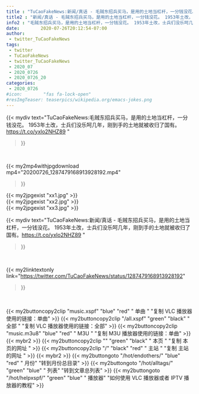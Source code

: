 ```yaml
---
title : "TuCaoFakeNews:新闻/真话 - 毛贼东招兵买马，是用的土地当杠杆，一分钱没花。 1953年土改，士兵们没乐呵几年，刚到手的土地就被收归了国有。https://t.co/yxlo2NHZ89 "
title2 : "新闻/真话 - 毛贼东招兵买马，是用的土地当杠杆，一分钱没花。 1953年土改，士兵们没乐呵几年，刚到手的土地就被收归了国有。https://t.co/yxlo2NHZ89 "
info2 : "毛贼东招兵买马，是用的土地当杠杆，一分钱没花。 1953年土改，士兵们没乐呵几年，刚到手的土地就被收归了国有。https://t.co/yxlo2NHZ89 "
date:        2020-07-26T20:12:54-07:00
author:
 - twitter_TuCaoFakeNews
tags:
 - twitter
 - TuCaoFakeNews
 - twitter_TuCaoFakeNews
 - 2020_07
 - 2020_0726
 - 2020_0726_20
categories:
 - 2020_0726
#icon:        "fas fa-lock-open"
#resImgTeaser: teaserpics/wikipedia.org/emacs-jokes.png
---
```


{{< mydiv text="TuCaoFakeNews:毛贼东招兵买马，是用的土地当杠杆，一分钱没花。 1953年土改，士兵们没乐呵几年，刚到手的土地就被收归了国有。https://t.co/yxlo2NHZ89 "
>}}
<br>


{{< my2mp4withjpgdownload mp4="20200726_1287479168913928192.mp4"
>}}

{{< my2jpgexist "xx1.jpg" >}}<br>
{{< my2jpgexist "xx2.jpg" >}}<br>
{{< my2jpgexist "xx3.jpg" >}}<br>



{{< mydiv text="TuCaoFakeNews:新闻/真话 - 毛贼东招兵买马，是用的土地当杠杆，一分钱没花。 1953年土改，士兵们没乐呵几年，刚到手的土地就被收归了国有。https://t.co/yxlo2NHZ89 "
>}}
<br>

{{< my2linktextonly link="https://twitter.com/TuCaoFakeNews/status/1287479168913928192"
>}}


<br>

{{< my2buttoncopy2clip "music.xspf"        "blue"   "red"    " 单曲 "  "复制 VLC 播放器使用的链接：单曲" >}} {{< my2buttoncopy2clip "/all.xspf"         "green"  "black"  " 全部 "  "复制 VLC 播放器使用的链接：全部" >}} {{< my2buttoncopy2clip "music.m3u8"        "blue"   "red"    " M3U  "    "复制 M3U 播放器使用的链接：单曲" >}} {{< mybr2 >}} {{< my2buttoncopy2clip ""                  "green"  "black"  " 本页 "    "复制 本页的网址 " >}} {{< my2buttoncopy2clip "/"                 "black"  "red"    " 主站 "    "复制 主站的网址 " >}} {{< mybr2 >}} {{< my2buttongoto      "/hot/endothers/"   "blue"   "red"    " 月份"   "转到月份总目录" >}} {{< my2buttongoto      "/hot/alltags/"     "green"  "blue"   " 列表"   "转到文章总列表" >}} {{< my2buttongoto      "/hot/helpxspf/"    "green"  "blue"   " 播放器" "如何使用 VLC 播放器或者 IPTV 播放器的教程" >}} 
